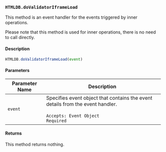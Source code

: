 ### `HTMLDB.doValidatorIframeLoad`

This method is an event handler for the events triggered by inner operations.

Please note that this method is used for inner operations, there is no need to call directly.

#### Description

```javascript
HTMLDB.doValidatorIframeLoad(event)
```

#### Parameters

| Parameter Name             | Description                               |
| -------------------------- | ----------------------------------------- |
| `event` | Specifies event object that contains the event details from the event handler.<br><br>`Accepts: Event Object`<br>`Required` |

#### Returns

This method returns nothing.